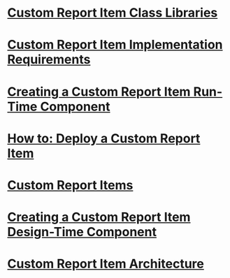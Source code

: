# [Custom Report Item Class Libraries](custom-report-item-class-libraries.md)
# [Custom Report Item Implementation Requirements](custom-report-item-implementation-requirements.md)
# [Creating a Custom Report Item Run-Time Component](creating-a-custom-report-item-run-time-component.md)
# [How to: Deploy a Custom Report Item](how-to-deploy-a-custom-report-item.md)
# [Custom Report Items](custom-report-items.md)
# [Creating a Custom Report Item Design-Time Component](creating-a-custom-report-item-design-time-component.md)
# [Custom Report Item Architecture](custom-report-item-architecture.md)
